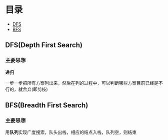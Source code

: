 # 目录

- [DFS](#section1)
- [BFS](#section1)

## DFS(Depth First Search) <a name="section1"></a>
### 主要思想
**递归**

一步一步把所有方案列出来，然后在列的过程中，可以判断哪些方案目前已经是不行的，就舍弃(即剪枝)

## BFS(Breadth First Search) <a name="section1"></a> 
### 主要思想

用**队列**实现广度搜索，队头出栈，相应的结点入栈，队列空，则结束
